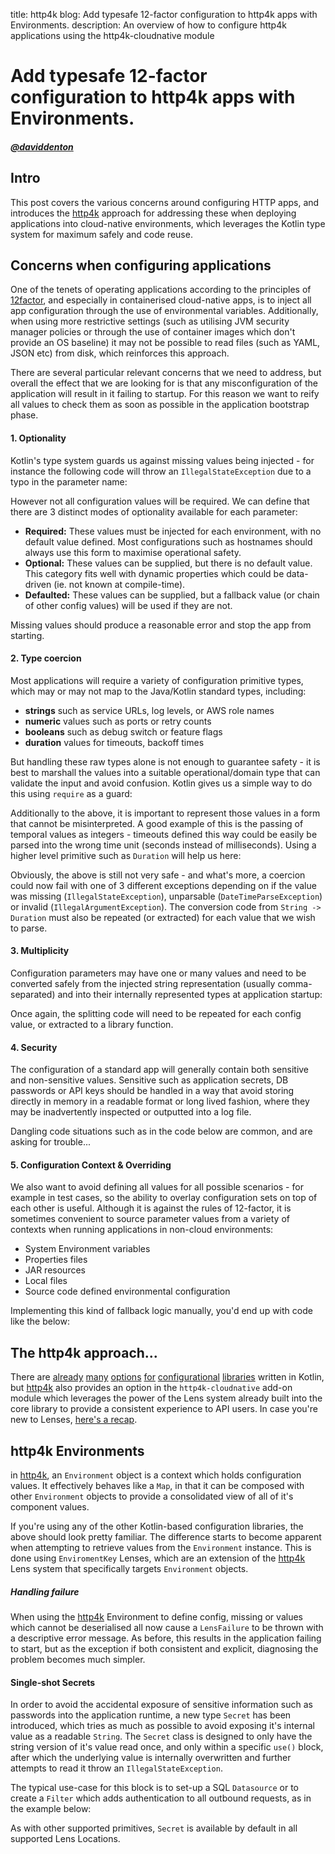 title: http4k blog: Add typesafe 12-factor configuration to http4k apps with Environments.
description: An overview of how to configure http4k applications using the http4k-cloudnative module

# Add typesafe 12-factor configuration to http4k apps with Environments.

##### [@daviddenton][github] 

## Intro
This post covers the various concerns around configuring HTTP apps, and introduces the [http4k] 
approach for addressing these when deploying applications into cloud-native environments, which leverages the Kotlin type 
system for maximum safely and code reuse.

## Concerns when configuring applications
One of the tenets of operating applications according to the principles of [12factor], 
and especially in containerised cloud-native apps, is to inject all app configuration through the use of 
environmental variables. Additionally, when using more restrictive settings (such as utilising JVM security 
manager policies or through the use of container images which don't provide an OS baseline) it may not be 
possible to read files (such as YAML, JSON etc) from disk, which reinforces this approach.

There are several particular relevant concerns that we need to address, but overall the effect that we are 
looking for is that any misconfiguration of the application will result in it failing to startup. For this 
reason we want to reify all values to check them as soon as possible in the application bootstrap phase.

#### 1. Optionality
Kotlin's type system guards us against missing values being injected - for instance the following code will 
throw an `IllegalStateException` due to a typo in the parameter name:

<script src="https://gist-it.appspot.com/https://github.com/http4k/http4k/blob/master/src/docs/blog/typesafe_configuration/pre/missing.kt"></script>

However not all configuration values will be required. We can define that there are 3 distinct modes of 
optionality available for each parameter:

- **Required:** These values must be injected for each environment, with no default value defined. Most 
configurations such as hostnames should always use this form to maximise operational safety.
- **Optional:** These values can be supplied, but there is no default value. This category fits well with 
dynamic properties which could be data-driven (ie. not known at compile-time).
- **Defaulted:** These values can be supplied, but a fallback value (or chain of other config values) will 
be used if they are not.

Missing values should produce a reasonable error and stop the app from starting.

#### 2. Type coercion
Most applications will require a variety of configuration primitive types, which may or may not map to 
the Java/Kotlin standard types, including:

- **strings** such as service URLs, log levels, or AWS role names
- **numeric** values such as ports or retry counts
- **booleans** such as debug switch or feature flags
- **duration** values for timeouts, backoff times

But handling these raw types alone is not enough to guarantee safety - it is best to marshall the values 
into a suitable operational/domain type that can validate the input and avoid confusion. Kotlin gives us a 
simple way to do this using `require` as a guard:

<script src="https://gist-it.appspot.com/https://github.com/http4k/http4k/blob/master/src/docs/blog/typesafe_configuration/pre/validation.kt"></script>

Additionally to the above, it is important to represent those values in a form that cannot be misinterpreted. 
A good example of this is the passing of temporal values as integers - timeouts defined this way could be 
easily be parsed into the wrong time unit (seconds instead of milliseconds). Using a higher level primitive 
such as `Duration` will help us here:

<script src="https://gist-it.appspot.com/https://github.com/http4k/http4k/blob/master/src/docs/blog/typesafe_configuration/pre/typesafe.kt"></script>
 
Obviously, the above is still not very safe - and what's more, a coercion could now fail with one of 3 
different exceptions depending on if the value was missing (`IllegalStateException`), unparsable 
(`DateTimeParseException`) or invalid (`IllegalArgumentException`). The conversion code from 
`String -> Duration` must also be repeated (or extracted) for each value that we wish to parse.

#### 3. Multiplicity
Configuration parameters may have one or many values and need to be converted safely from the injected 
string representation (usually comma-separated) and into their internally represented types at application 
startup: 

<script src="https://gist-it.appspot.com/https://github.com/http4k/http4k/blob/master/src/docs/blog/typesafe_configuration/pre/multiplicity.kt"></script>

Once again, the splitting code will need to be repeated for each config value, or extracted to a library 
function.

#### 4. Security
The configuration of a standard app will generally contain both sensitive and non-sensitive values. Sensitive 
such as application secrets, DB passwords or API keys should be handled in a way that avoid storing directly 
in memory in a readable format or long lived fashion, where they may be inadvertently inspected or outputted 
into a log file.

Dangling code situations such as in the code below are common, and are asking for trouble...

<script src="https://gist-it.appspot.com/https://github.com/http4k/http4k/blob/master/src/docs/blog/typesafe_configuration/pre/secrets.kt"></script>

#### 5. Configuration Context & Overriding
We also want to avoid defining all values for all possible scenarios - for example in test cases, so the 
ability to overlay configuration sets on top of each other is useful. Although it is against the rules of 
12-factor, it is sometimes convenient to source parameter values from a variety of contexts when running 
applications in non-cloud environments:

- System Environment variables
- Properties files
- JAR resources
- Local files
- Source code defined environmental configuration

Implementing this kind of fallback logic manually, you'd end up with code like the below: 
<script src="https://gist-it.appspot.com/https://github.com/http4k/http4k/blob/master/src/docs/blog/typesafe_configuration/pre/overriding.kt"></script>

## The http4k approach...
There are [already][properlty] [many][config4k] [options][konf] [for][cfg4k] [configurational][configur8] 
[libraries][kaconf] written in Kotlin, but [http4k] also provides an option in the `http4k-cloudnative` 
add-on module which leverages the power of the Lens system already built into the core library to provide 
a consistent experience to API users. In case you're new to Lenses, [here's a recap](../http4k_lenses/).

## http4k Environments
in [http4k], an `Environment` object is a context which holds configuration values. It effectively behaves 
like a `Map`, in that it can be composed with other `Environment` objects to provide a consolidated view of 
all of it's component values. 

<script src="https://gist-it.appspot.com/https://github.com/http4k/http4k/blob/master/src/docs/blog/typesafe_configuration/post/overriding.kt"></script>

If you're using any of the other Kotlin-based configuration libraries, the above should look pretty familiar. 
The difference starts to become apparent when attempting to retrieve values from the `Environment` instance. 
This is done using `EnviromentKey` Lenses, which are an extension of the [http4k] Lens system that 
specifically targets `Environment` objects. 

<script src="https://gist-it.appspot.com/https://github.com/http4k/http4k/blob/master/src/docs/blog/typesafe_configuration/post/typesafe.kt"></script>

##### Handling failure
When using the [http4k] Environment to define config, missing or values which cannot be deserialised all now 
cause a `LensFailure` to be thrown with a descriptive error message. As before, this results in the 
application failing to start, but as the exception if both consistent and explicit, diagnosing the problem 
becomes much simpler.

#### Single-shot Secrets
In order to avoid the accidental exposure of sensitive information such as passwords into the application 
runtime, a new type `Secret` has been introduced, which tries as much as possible to avoid exposing it's 
internal value as a readable `String`. The `Secret` class is designed to only have the string version of 
it's value read once, and only within a specific `use()` block, after which the underlying value is 
internally overwritten and further attempts to read it throw an `IllegalStateException`. 

The typical use-case for this block is to set-up a SQL `Datasource` or to create a `Filter` which adds 
authentication to all outbound requests, as in the example below:

<script src="https://gist-it.appspot.com/https://github.com/http4k/http4k/blob/master/src/docs/blog/typesafe_configuration/post/secrets.kt"></script>

As with other supported primitives, `Secret` is available by default in all supported Lens Locations.

[github]: http://github.com/daviddenton
[http4k]: https://http4k.org
[12factor]: https://12factor.net/
[properlty]: https://github.com/ufoscout/properlty
[config4k]: https://github.com/config4k/config4k
[konf]: https://github.com/uchuhimo/konf
[cfg4k]: https://github.com/jdiazcano/cfg4k
[configur8]: https://github.com/daviddenton/configur8
[kaconf]: https://github.com/mariomac/kaconf
